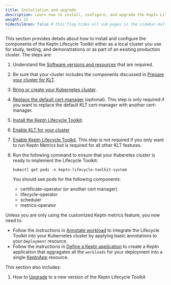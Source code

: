 ```yaml
---
title: Installation and upgrade
description: Learn how to install, configure, and upgrade the Keptn Lifecycle Toolkit
weight: 15
hidechildren: false # this flag hides all sub-pages in the sidebar-multicard.html
---
```


This section provides details about how to install and configure
the components of the Keptn Lifecycle Toolkit
either as a local cluster you use for study, testing, and demonstrations
or as part of an existing production cluster.
The steps are:

1. Understand the [Software versions and resources](reqs.md)
   that are required.
1. Be sure that your cluster includes the components discussed in
   [Prepare your cluster for KLT](k8s.md/#prepare-your-cluster-for-klt).
1. [Bring or create your Kubernetes cluster](k8s.md).
1. [Replace the default cert-manager](cert-manager.md) (optional).
   This step is only required if you want to replace
   the default KLT cert-manager with another cert-manager.
1. [Install the Keptn Lifecycle Toolkit](install.md).
1. [Enable KLT for your cluster](install.md/#enable-klt-for-your-cluster)
1. [Enable Keptn Lifecycle Toolkit](install.md/#enable-klt-for-your-cluster).
   This step is not required if you only want to run Keptn Metrics
   but is required for all other KLT features.

1. Run the following command to ensure that your Kuberetes cluster
   is ready to implement the Lifecycle Toolkit:

   ```shell
   kubectl get pods -n keptn-lifecycle-toolkit-system
   ```

   You should see pods for the following components:
   - certificate-operator (or another cert manager)
   - lifecycle-operator
   - scheduler
   - metrics-operator

Unless you are only using the customized Keptn metrics feature,
you now need to:

- Follow the instructions in
  [Annotate workload](../implementing/integrate/#basic-annotations)
  to integrate the Lifecycle Toolkit into your Kubernetes cluster
  by applying basic annotations to your `Deployment` resource.
- Follow the instructions in
  [Define a Keptn application](../implementing/integrate/#define-a-keptn-application)
  to create a Keptn application that aggragates
  all the `workloads` for your deployment into a single
  [KeptnApp](../../yaml-crd-ref/app) resource.

This section also includes:

1. How to [Upgrade](upgrade.md)
   to a new version of the Keptn Lifecycle Toolkit
